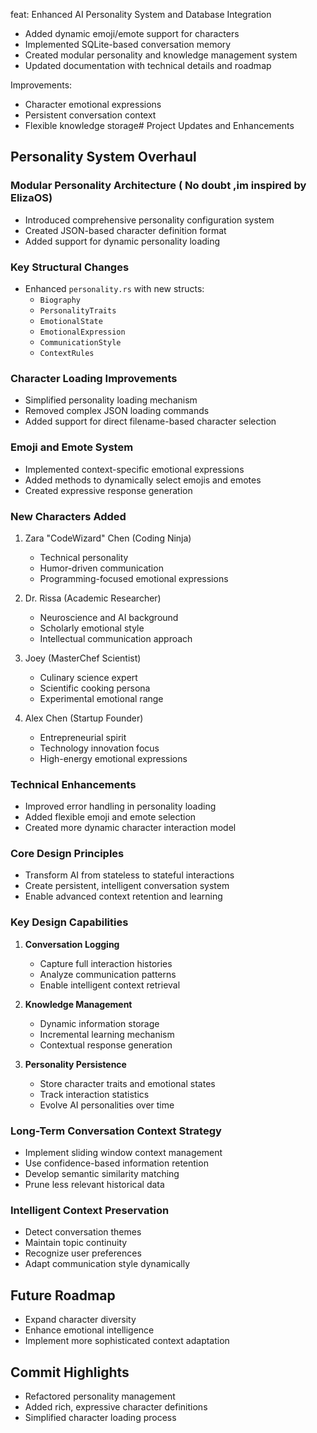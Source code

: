 feat: Enhanced AI Personality System and Database Integration

- Added dynamic emoji/emote support for characters
- Implemented SQLite-based conversation memory
- Created modular personality and knowledge management system
- Updated documentation with technical details and roadmap

Improvements:
- Character emotional expressions
- Persistent conversation context
- Flexible knowledge storage# Project Updates and Enhancements

## Personality System Overhaul

### Modular Personality Architecture ( No doubt ,im inspired by ElizaOS)
- Introduced comprehensive personality configuration system
- Created JSON-based character definition format
- Added support for dynamic personality loading

### Key Structural Changes
- Enhanced `personality.rs` with new structs:
  - `Biography`
  - `PersonalityTraits`
  - `EmotionalState`
  - `EmotionalExpression`
  - `CommunicationStyle`
  - `ContextRules`

### Character Loading Improvements
- Simplified personality loading mechanism
- Removed complex JSON loading commands
- Added support for direct filename-based character selection

### Emoji and Emote System
- Implemented context-specific emotional expressions
- Added methods to dynamically select emojis and emotes
- Created expressive response generation

### New Characters Added
1. Zara "CodeWizard" Chen (Coding Ninja)
   - Technical personality
   - Humor-driven communication
   - Programming-focused emotional expressions

2. Dr. Rissa (Academic Researcher)
   - Neuroscience and AI background
   - Scholarly emotional style
   - Intellectual communication approach

3. Joey (MasterChef Scientist)
   - Culinary science expert
   - Scientific cooking persona
   - Experimental emotional range

4. Alex Chen (Startup Founder)
   - Entrepreneurial spirit
   - Technology innovation focus
   - High-energy emotional expressions

### Technical Enhancements
- Improved error handling in personality loading
- Added flexible emoji and emote selection
- Created more dynamic character interaction model

### Core Design Principles
- Transform AI from stateless to stateful interactions
- Create persistent, intelligent conversation system
- Enable advanced context retention and learning

### Key Design Capabilities
1. **Conversation Logging**
   - Capture full interaction histories
   - Analyze communication patterns
   - Enable intelligent context retrieval

2. **Knowledge Management**
   - Dynamic information storage
   - Incremental learning mechanism
   - Contextual response generation

3. **Personality Persistence**
   - Store character traits and emotional states
   - Track interaction statistics
   - Evolve AI personalities over time

### Long-Term Conversation Context Strategy
- Implement sliding window context management
- Use confidence-based information retention
- Develop semantic similarity matching
- Prune less relevant historical data

### Intelligent Context Preservation
- Detect conversation themes
- Maintain topic continuity
- Recognize user preferences
- Adapt communication style dynamically

## Future Roadmap
- Expand character diversity
- Enhance emotional intelligence
- Implement more sophisticated context adaptation

## Commit Highlights
- Refactored personality management
- Added rich, expressive character definitions
- Simplified character loading process
